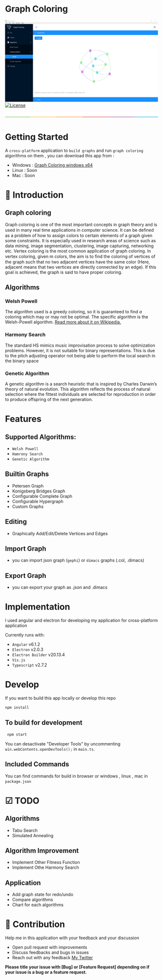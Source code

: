 # Graph Coloring
![Screen Shot](./screenshot.png)
[![License](http://img.shields.io/badge/Licence-MIT-brightgreen.svg)](LICENSE.md)

![](./split.png)

# Getting Started
A `cross-platform` application to `build graphs` and run `graph coloring` algorithms on them , you can download this app from :
- Windows : [Graph Coloring windows x64][windows]
- Linux : Soon
- Mac : Soon

# 🚀 Introduction

## Graph coloring
Graph coloring is one of the most important concepts in graph theory and is used in many real time applications in computer science. It can be deﬁned as a problem of how to assign colors to certain elements of a graph given some constraints. It is especially used in research areas of science such as data mining, image segmentation, clustering, image capturing, networking etc. Vertex coloring is the most common application of graph coloring. In vertex coloring, given m colors, the aim is to ﬁnd the coloring of vertices of the graph such that no two adjacent vertices have the same color (Here, adjacent means that two vertices are directly connected by an edge). If this goal is achieved, the graph is said to have proper coloring.

## Algorithms

### Welsh Powell
The algorithm used is a greedy coloring, so it is guaranteed to find *a* coloring which may or may not be optimal. The specific algorithm is the Welsh-Powell algorithm. [Read more about it on Wikipedia.](https://en.wikipedia.org/wiki/Graph_coloring#Greedy_coloring)

### Harmony Search
The standard HS mimics music improvisation process to solve optimization problems. However, it is not suitable for binary representations. This is due to the pitch adjusting operator not being able to perform the local search in the binary space

### Genetic Algorithm
A genetic algorithm is a search heuristic that is inspired by Charles Darwin’s theory of natural evolution. This algorithm reflects the process of natural selection where the fittest individuals are selected for reproduction in order to produce offspring of the next generation.

# Features

## Supported Algorithms:
- `Welsh Powell`
- `Hamrony Search`
- `Genetic Algorithm`
## Builtin Graphs
- Petersen Graph
- Konigsberg Bridges Graph
- Configurable Complete Graph
- Configurable Hypergraph
- Custom Graphs

## Editing
- Graphically Add/Edit/Delete Vertices and Edges

## Import Graph
- you can import json graph (`gephi`) or `dimacs` graphs (.col, .dimacs)

## Export Graph
- you can export your graph as .json and .dimacs 

# Implementation
I used angular and electron for developing my application for cross-platform application 

Currently runs with:

- `Angular` v6.1.2
- `Electron` v2.0.3
- `Electron Builder` v20.13.4
- `Vis.js`
- `Typescript` v2.7.2

# Develop
If you want to build this app locally or develop this repo

``` bash
npm install
```

## To build for development

``` bash
 npm start
```  

You can desactivate "Developer Tools" by uncommenting `win.webContents.openDevTools();` in `main.ts`.

## Included Commands

You can find commands for build in browser or windows , linux , mac in `package.json`

# ☑ TODO

## Algorithms
- Tabu Search
- Simulated Annealing

## Algorithm Improvement
- Implement Other Fitness Function
- Implement Othe Harmony Search

## Application
- Add graph state for redo/undo
- Compare algorithms
- Chart for each algorithms

# 👬 Contribution

Help me in this application with your feedback and your discussion

- Open pull request with improvements
- Discuss feedbacks and bugs in issues 
- Reach out with any feedback [My Twitter](https://twitter.com/amirdeljouyi)

**Please title your issue with [Bug] or [Feature Request] depending on if your issue is a bug or a feature request.**

[license-badge]: https://img.shields.io/badge/license-Apache2-blue.svg?style=flat
[license]: ./LICENSE.md
[windows]: https://github.com/amirdeljouyi/graph-coloring/releases/download/v1.0.1/graph-coloring-windows.exe